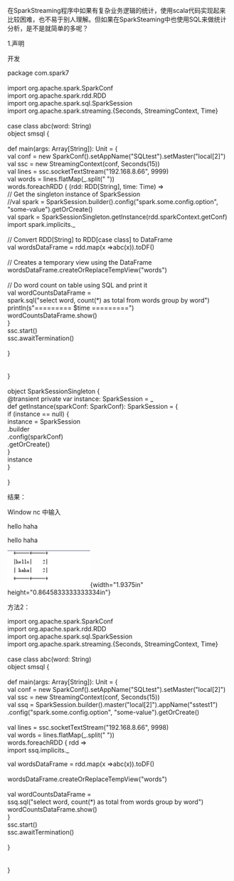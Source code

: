 在SparkStreaming程序中如果有复杂业务逻辑的统计，使用scala代码实现起来比较困难，也不易于别人理解。但如果在SparkSteaming中也使用SQL来做统计分析，是不是就简单的多呢？

1.声明

开发

package com.spark7\
\
import org.apache.spark.SparkConf\
import org.apache.spark.rdd.RDD\
import org.apache.spark.sql.SparkSession\
import org.apache.spark.streaming.{Seconds, StreamingContext, Time}\
\
case class abc(word: String)\
object smsql {\
\
def main(args: Array\[String\]): Unit = {\
val conf = new
SparkConf().setAppName("SQLtest").setMaster("local\[2\]")\
val ssc = new StreamingContext(conf, Seconds(15))\
val lines = ssc.socketTextStream("192.168.8.66", 9999)\
val words = lines.flatMap(\_.split(" "))\
words.foreachRDD { (rdd: RDD\[String\], time: Time) =&gt;\
// Get the singleton instance of SparkSession\
//val spark = SparkSession.builder().config("spark.some.config.option",
"some-value").getOrCreate()\
val spark = SparkSessionSingleton.getInstance(rdd.sparkContext.getConf)\
import spark.implicits.\_\
\
// Convert RDD\[String\] to RDD\[case class\] to DataFrame\
val wordsDataFrame = rdd.map(x =&gt;abc(x)).toDF()\
\
// Creates a temporary view using the DataFrame\
wordsDataFrame.createOrReplaceTempView("words")\
\
// Do word count on table using SQL and print it\
val wordCountsDataFrame =\
spark.sql("select word, count(\*) as total from words group by word")\
println(s"========= \$time =========")\
wordCountsDataFrame.show()\
}\
ssc.start()\
ssc.awaitTermination()\
\
}\
\
\
}\
\
object SparkSessionSingleton {\
@transient private var instance: SparkSession = \_\
def getInstance(sparkConf: SparkConf): SparkSession = {\
if (instance == null) {\
instance = SparkSession\
.builder\
.config(sparkConf)\
.getOrCreate()\
}\
instance\
}\
\
}

结果：

Window nc 中输入

hello haha

hello haha

![](media/image1.png){width="1.9375in"
height="0.8645833333333334in"}

方法2：

import org.apache.spark.SparkConf\
import org.apache.spark.rdd.RDD\
import org.apache.spark.sql.SparkSession\
import org.apache.spark.streaming.{Seconds, StreamingContext, Time}\
\
case class abc(word: String)\
object smsql {\
\
def main(args: Array\[String\]): Unit = {\
val conf = new
SparkConf().setAppName("SQLtest").setMaster("local\[2\]")\
val ssc = new StreamingContext(conf, Seconds(15))\
val ssq =
SparkSession.builder().master("local\[2\]").appName("sstest1")\
.config("spark.some.config.option", "some-value").getOrCreate()\
\
val lines = ssc.socketTextStream("192.168.8.66", 9998)\
val words = lines.flatMap(\_.split(" "))\
words.foreachRDD { rdd =&gt;\
import ssq.implicits.\_

val wordsDataFrame = rdd.map(x =&gt;abc(x)).toDF()\
\
wordsDataFrame.createOrReplaceTempView("words")\
\
val wordCountsDataFrame =\
ssq.sql("select word, count(\*) as total from words group by word")\
wordCountsDataFrame.show()\
}\
ssc.start()\
ssc.awaitTermination()\
\
}\
\
\
}
